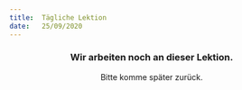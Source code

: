 ```yaml
---
title:  Tägliche Lektion
date:   25/09/2020
---
```


### <center>Wir arbeiten noch an dieser Lektion.</center>
<center>Bitte komme später zurück.</center>